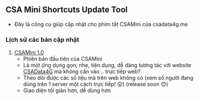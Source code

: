 ## CSA Mini Shortcuts Update Tool
- Đây là công cụ giúp cập nhật cho phím tắt CSAMini của csadata4g.me

### Lịch sử các bản cập nhật
1. [CSAMini 1.0](googel.com)
    - Phiên bản đầu tiên của CSAMini
    - Là một ứng dụng gọn, nhẹ, tiện dụng, dễ dàng tương tác với website [CSAData4G](csadata4g.me) mà không cần vào .. trực tiếp web?
    - Theo dõi được các số liệu mà trên web không có (xem số người đang dùng trên 1 server một cách trực tiếp! 😲) (release soon 😊)
    - Giao diện tối giản hơn, dễ dùng hơn
